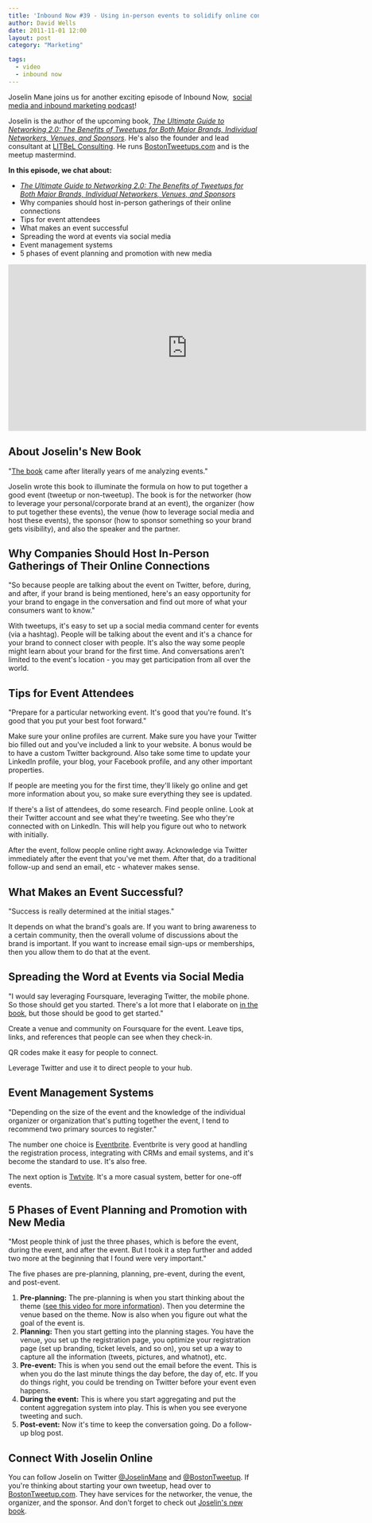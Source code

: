 ```yaml
---
title: 'Inbound Now #39 - Using in-person events to solidify online connections with Joselin Mane'
author: David Wells
date: 2011-11-01 12:00
layout: post
category: "Marketing"

tags:
  - video
  - inbound now
---
```


Joselin Mane joins us for another exciting episode of Inbound Now,  [social media and inbound marketing podcast](http://www.inboundnow.tv/)!

Joselin is the author of the upcoming book, _[The Ultimate Guide to Networking 2.0: The Benefits of Tweetups for Both Major Brands, Individual Networkers, Venues, and Sponsors](http://bostontweetup.com/annoucing-networking-20-1st-book-tweetups/)_. He's also the founder and lead consultant at [LITBeL Consulting](http://www.litbel.com/). He runs [BostonTweetups.com](http://www.BostonTweetups.com) and is the meetup mastermind.

**In this episode, we chat about:**

*   _[The Ultimate Guide to Networking 2.0: The Benefits of Tweetups for Both Major Brands, Individual Networkers, Venues, and Sponsors](http://bostontweetup.com/annoucing-networking-20-1st-book-tweetups/)_
*   Why companies should host in-person gatherings of their online connections
*   Tips for event attendees
*   What makes an event successful
*   Spreading the word at events via social media
*   Event management systems
*   5 phases of event planning and promotion with new media

<iframe src="http://www.youtube.com/embed/k68rqMpfyhs" width="720" height="335" frameborder="0"></iframe>

## **About Joselin's New Book**

"[The book](http://bostontweetup.com/annoucing-networking-20-1st-book-tweetups/) came after literally years of me analyzing events."

Joselin wrote this book to illuminate the formula on how to put together a good event (tweetup or non-tweetup). The book is for the networker (how to leverage your personal/corporate brand at an event), the organizer (how to put together these events), the venue (how to leverage social media and host these events), the sponsor (how to sponsor something so your brand gets visibility), and also the speaker and the partner.

## **Why Companies Should Host In-Person Gatherings of Their Online Connections**

"So because people are talking about the event on Twitter, before, during, and after, if your brand is being mentioned, here's an easy opportunity for your brand to engage in the conversation and find out more of what your consumers want to know."

With tweetups, it's easy to set up a social media command center for events (via a hashtag). People will be talking about the event and it's a chance for your brand to connect closer with people. It's also the way some people might learn about your brand for the first time. And conversations aren't limited to the event's location - you may get participation from all over the world.

## **Tips for Event Attendees**

"Prepare for a particular networking event. It's good that you're found. It's good that you put your best foot forward."

Make sure your online profiles are current. Make sure you have your Twitter bio filled out and you've included a link to your website. A bonus would be to have a custom Twitter background. Also take some time to update your LinkedIn profile, your blog, your Facebook profile, and any other important properties.

If people are meeting you for the first time, they'll likely go online and get more information about you, so make sure everything they see is updated.

If there's a list of attendees, do some research. Find people online. Look at their Twitter account and see what they're tweeting. See who they're connected with on LinkedIn. This will help you figure out who to network with initially.

After the event, follow people online right away. Acknowledge via Twitter immediately after the event that you've met them. After that, do a traditional follow-up and send an email, etc - whatever makes sense.

## **What Makes an Event Successful?**

"Success is really determined at the initial stages."

It depends on what the brand's goals are. If you want to bring awareness to a certain community, then the overall volume of discussions about the brand is important. If you want to increase email sign-ups or memberships, then you allow them to do that at the event.

## **Spreading the Word at Events via Social Media**

"I would say leveraging Foursquare, leveraging Twitter, the mobile phone. So those should get you started. There's a lot more that I elaborate on [in the book](http://bostontweetup.com/annoucing-networking-20-1st-book-tweetups/), but those should be good to get started."

Create a venue and community on Foursquare for the event. Leave tips, links, and references that people can see when they check-in.

QR codes make it easy for people to connect.

Leverage Twitter and use it to direct people to your hub.

## **Event Management Systems**

"Depending on the size of the event and the knowledge of the individual organizer or organization that's putting together the event, I tend to recommend two primary sources to register."

The number one choice is [Eventbrite](http://eventbrite.com/). Eventbrite is very good at handling the registration process, integrating with CRMs and email systems, and it's become the standard to use. It's also free.

The next option is [Twtvite](http://twtvite.com/). It's a more casual system, better for one-off events.

## **5 Phases of Event Planning and Promotion with New Media**

"Most people think of just the three phases, which is before the event, during the event, and after the event. But I took it a step further and added two more at the beginning that I found were very important."

The five phases are pre-planning, planning, pre-event, during the event, and post-event.

1.  **Pre-planning:** The pre-planning is when you start thinking about the theme ([see this video for more information](http://bostontweetup.com/plan-tweetup-phase-1-preplanning-part-1/)). Then you determine the venue based on the theme. Now is also when you figure out what the goal of the event is.
2.  **Planning:** Then you start getting into the planning stages. You have the venue, you set up the registration page, you optimize your registration page (set up branding, ticket levels, and so on), you set up a way to capture all the information (tweets, pictures, and whatnot), etc.
3.  **Pre-event:** This is when you send out the email before the event. This is when you do the last minute things the day before, the day of, etc. If you do things right, you could be trending on Twitter before your event even happens.
4.  **During the event:** This is where you start aggregating and put the content aggregation system into play. This is when you see everyone tweeting and such.
5.  **Post-event:** Now it's time to keep the conversation going. Do a follow-up blog post.

## **Connect With Joselin Online**

You can follow Joselin on Twitter [@JoselinMane](http://twitter.com/JoselinMane) and [@BostonTweetup](http://twitter.com/BostonTweetup). If you're thinking about starting your own tweetup, head over to [BostonTweetup.com](http://www.BostonTweetup.com). They have services for the networker, the venue, the organizer, and the sponsor. And don't forget to check out [Joselin's new book](http://bostontweetup.com/annoucing-networking-20-1st-book-tweetups/).

